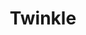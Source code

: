 ---
title: Twinkle
description: Creates a twinkling effect.
aliases: [/vixen-3-documentation/sequencer/effects/basic-lighting-effects/twinkle/]
---